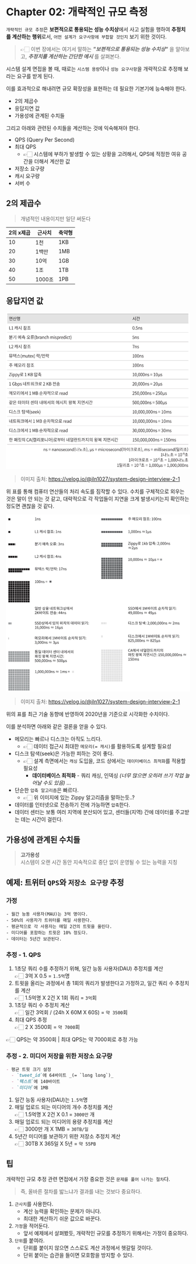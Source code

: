 # Chapter 02: 개략적인 규모 측정

`개략적인 규모 추정`은 **보편적으로 통용되는 성능 수치상**에서 사고 실험을 행하여 **추정치를 계산하는 행위**로서, `어떤 설계가 요구사항에 부합할 것인지` 보기 위한 것이다.

> 👉🏻 이번 장에서는 여기서 말하는 **_"보편적으로 통용되는 성능 수치상"_** 을 알아보고, **_추정치를 계산하는 간단한 예시_** 를 살펴본다.

시스템 설계 면접을 볼 때, 때로는 `시스템 용량`이나 `성능 요구사항`을 개략적으로 추정해 보라는 요구를 받게 된다.

이를 효과적으로 해내려면 규모 확장성을 표현하는 데 필요한 기본기에 능숙해야 한다.

- 2의 제곱수
- 응답지연 값
- 가용성에 관계된 수치들

그리고 아래와 관련된 수치들을 계산하는 것에 익숙해져야 한다.

- QPS (Query Per Second)
- 최대 QPS
  - 👉🏻 시스템에 부하가 발생할 수 있는 상황을 고려해서, QPS에 적정한 여유 공간을 더해서 계산한 값
- 저장소 요구량
- 캐시 요구량
- 서버 수

## 2의 제곱수

> 개념적인 내용이지만 일단 써둔다

| 2의 x제곱 | 근사치 | 축약형 |
| --------- | ------ | ------ |
| 10        | 1천    | 1KB    |
| 20        | 1백만  | 1MB    |
| 30        | 10억   | 1GB    |
| 40        | 1조    | 1TB    |
| 50        | 1000조 | 1PB    |

## 응답지연 값

![2-2](./assets/2-2.png)

> 이미지 출처: https://velog.io/@iln1027/system-design-interview-2-1

위 표를 통해 컴퓨터 연산들의 처리 속도를 짐작할 수 있다. 수치를 구체적으로 외우는 것은 말이 안 되는 것 같고, 대략적으로 각 작업들이 지연을 크게 발생시키는지 확인하는 정도면 괜찮을 것 같다.

![2-1](./assets/2-1.png)

> 이미지 출처: https://velog.io/@iln1027/system-design-interview-2-1

위의 표를 최근 기술 동향에 반영하여 2020년을 기준으로 시각화한 수치이다.

이를 분석하면 아래와 같은 결론을 얻을 수 있다.

- 메모리는 빠르나 디스크는 아직도 느리다.
  - 👉🏻 데이터 접근시 최대한 `메모리(= 캐시)`를 활용하도록 설계할 필요성
- 디스크 탐색(seek)은 가능한 피하는 것이 좋다.
  - 👉🏻 설계 측면에서는 `캐싱` 도입을, 코드 상에서는 `데이터베이스 최적화`를 적용할 필요성
    - **데이터베이스 최적화** - 쿼리 캐싱, 인덱싱 _(너무 많으면 오히려 쓰기 작업 늘어날 수도 있음)_ ...
- 단순한 `압축 알고리즘`은 빠르다.
  - 👉🏻 위 이미지에 있는 Zippy 알고리즘을 말하는듯..?
- 데이터를 인터넷으로 전송하기 전에 가능하면 `압축`한다.
- 데이터 센터는 보통 여러 지역에 분산되어 있고, 센터들(지역) 간에 데이터를 주고받는 데는 시간이 걸린다.

## 가용성에 관계된 수치들

> **고가용성**  
> 시스템이 오랜 시간 동안 지속적으로 중단 없이 운영될 수 있는 능력을 지칭

## 예제: 트위터 `QPS`와 `저장소 요구량` 추정

### 가정

```
- 월간 능동 사용자(MAU)는 3억 명이다.
- 50%의 사용자가 트위터를 매일 사용한다.
- 평균적으로 각 사용자는 매일 2건의 트윗을 올린다.
- 미디어를 포함하는 트윗은 10% 정도다.
- 데이터는 5년간 보관된다.
```

### 추정 - 1. QPS

1. 1초당 쿼리 수를 추정하기 위해, 일간 능동 사용자(DAU) 추정치를 계산  
   👉🏻 3억 X 0.5 = `1.5억`명
2. 트윗을 올리는 과정에서 총 1회의 쿼리가 발생한다고 가정하고, 일간 쿼리 수 추정치를 계산  
   👉🏻 1.5억명 X 2건 X 1회 쿼리 = `3억`회
3. 1초당 쿼리 수 추정치 계산  
   👉🏻 일간 3억회 / (24h X 60M X 60S) = `약 3500`회
4. 최대 QPS 추정  
   👉🏻 2 X 3500회 = `약 7000`회

👉🏻 QPS는 약 3500회 | 최대 QPS는 약 7000회로 추정 가능

### 추정 - 2. 미디어 저장을 위한 저장소 요구량

```md
- 평균 트윗 크기 설정
  - `tweet_id`에 64바이트 _(= `long long`)_
  - `텍스트`에 140바이트
  - `미디어`에 1MB
```

1. 일간 능동 사용자(DAU)는 `1.5억`명
2. 매일 업로드 되는 미디어의 개수 추정치를 계산  
   👉🏻 1.5억명 X 2건 X 0.1 = `3000만` 개
3. 매일 업로드 되는 미디어의 용량 추정치를 계산  
   👉🏻 3000만 개 X 1MB = `30TB/일`
4. 5년간 미디어를 보관하기 위한 저장소 추정치 계산  
   👉🏻 30TB X 365일 X 5년 = `약 55PB`

## 팁

개략적인 규모 추정 관련 면접에서 가장 중요한 것은 `문제를 풀어 나가는 절차`다.

> 즉, 올바른 절차를 밟느냐가 결과를 내는 것보다 중요하다.

1. `근사치`를 사용한다.
   - 계산 능력을 확인하는 문제가 아니다.
   - 최대한 계산하기 쉬운 값으로 바꾼다.
2. `가정`을 적어둔다.
   - 앞서 예제에서 살펴봤듯, 개략적인 규모를 추정하기 위해서는 가정이 중요하다.
3. `단위`를 붙여라.
   - 단위를 붙이지 않으면 스스로도 계산 과정에서 헷갈릴 것이다.
   - 단위 붙이는 습관을 들이면 모호함을 방지할 수 있다.
